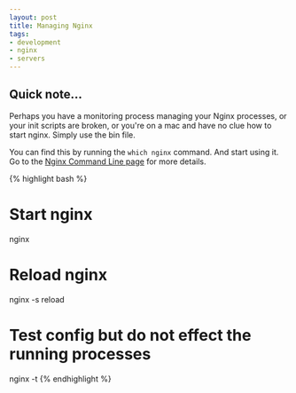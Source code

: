 ```yaml
---
layout: post
title: Managing Nginx
tags:
- development
- nginx
- servers
---
```


## Quick note...

Perhaps you have a monitoring process managing your Nginx processes, or your init scripts are broken, or you're on a mac and have no clue how to start nginx.  Simply use the bin file.

You can find this by running the `which nginx` command. And start using it.  Go to the <a href='http://wiki.nginx.org/CommandLine'>Nginx Command Line page</a> for more details.

{% highlight bash %}
# Start nginx
nginx
# Reload nginx
nginx -s reload
# Test config but do not effect the running processes
nginx -t
{% endhighlight %}
